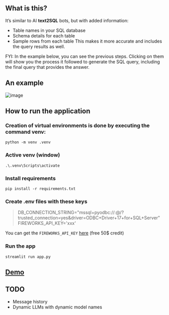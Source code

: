 ## What is this?
It’s similar to AI **text2SQL** bots, but with added information:
- Table names in your SQL database
- Schema details for each table
- Sample rows from each table
This makes it more accurate and includes the query results as well.

FYI: In the example below, you can see the previous steps. Clicking on them will show you the process it followed to generate the SQL query, including the final query that provides the answer.

## An example

![image](https://github.com/user-attachments/assets/dba0ea54-c644-4234-a5e4-26fc18fd50d7)

## How to run the application

### Creation of virtual environments is done by executing the command venv:

`python -m venv .venv`

### Active venv (window)

`.\.venv\Scripts\activate`

### Install requirements

`pip install -r requirements.txt`

### Create .env files with these keys

> DB_CONNECTION_STRING="mssql+pyodbc://<username>:<password>@<server-name>/<db-name>?trusted_connection=yes&driver=ODBC+Driver+17+for+SQL+Server"
> FIREWORKS_API_KEY='xxx'

You can get the `FIREWORKS_API_KEY` [here](https://fireworks.ai/account/api-keys) (free 50$ credit)
### Run the app

`streamlit run app.py`

## [Demo](https://minh-sql-agent.streamlit.app/)

## TODO

- Message history
- Dynamic LLMs with dynamic model names
